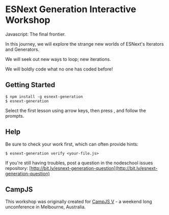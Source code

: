 # ESNext Generation Interactive Workshop

Javascript: The final frontier.

In this journey, we will explore the strange new worlds of ESNext's Iterators
and Generators.

We will seek out new ways to loop; new iterations.

We will boldly code what no one has coded before!

## Getting Started

```
$ npm install -g esnext-generation
$ esnext-generation
```

Select the first lesson using arrow keys, then press <enter>, and follow the
prompts.

## Help

Be sure to check your work first, which can often provide hints:

```
$ esnext-generation verify <your-file.js>
```

If you're still having troubles, post a question in the nodeschool issues
repository:
[http://bit.ly/esnext-generation-question](http://bit.ly/esnext-generation-question)

## CampJS

This workshop was originally created for [CampJS V](http://v.campjs.com) - a
weekend long unconference in Melbourne, Australia.
